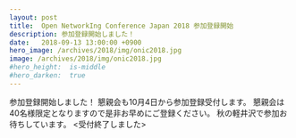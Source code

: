 ```yaml
---
layout: post
title:  Open NetworkIng Conference Japan 2018 参加登録開始
description: 参加登録開始しました！
date:   2018-09-13 13:00:00 +0900
hero_image: /archives/2018/img/onic2018.jpg
image: /archives/2018/img/onic2018.jpg
#hero_height:  is-middle
#hero_darken:  true
---
```


参加登録開始しました！
懇親会も10月4日から参加登録受付します。
懇親会は40名様限定となりますので是非お早めにご登録ください。
秋の軽井沢で参加お待ちしています。
<受付終了しました>